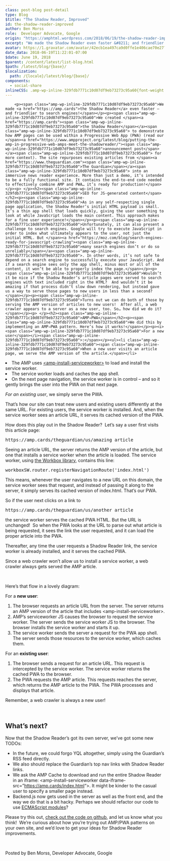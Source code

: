 ```yaml
---
class: post-blog post-detail
type: Blog
$title: "The Shadow Reader, Improved"
id: the-shadow-reader-improved
author: Ben Morss
role:  Developer Advocate, Google
origin: "https://amphtml.wordpress.com/2018/06/19/the-shadow-reader-improved/amp/"
excerpt: "We made the Shadow Reader even faster &#8211; and friendlier to search engines! We created the Shadow Reader to demonstrate how AMP pages can be used within a Progressive Web App (PWA) (read our announcement post for more context). The site repurposes existing articles from The Guardian into an immersive news reader experience. More than [&#8230;]"
avatar: https://1.gravatar.com/avatar/42ecb1ea497ca9d0ffe1e406cae70e27?s=96&d=identicon&r=G
date_data: 2018-06-19T11:22:01-07:00
$date: June 19, 2018
$parent: /content/latest/list-blog.html
$path: /latest/blog/{base}/
$localization:
  path: /{locale}/latest/blog/{base}/
components:
  - social-share
inlineCSS: .amp-wp-inline-329fdb7771c10d07df9eb73273c95a60{font-weight:400;}
---
```


<div class="amp-wp-article-content">

		<p><span class="amp-wp-inline-329fdb7771c10d07df9eb73273c95a60">We made <a href="https://amp.cards">the Shadow Reader</a> even faster – and friendlier to search engines!</span></p><p><span class="amp-wp-inline-329fdb7771c10d07df9eb73273c95a60">We created </span><a href="https://amp.cards"><span class="amp-wp-inline-329fdb7771c10d07df9eb73273c95a60">the Shadow Reader</span></a><span class="amp-wp-inline-329fdb7771c10d07df9eb73273c95a60"> to demonstrate how AMP pages can be used within a Progressive Web App (PWA) (read our </span><a href="https://www.ampproject.org/latest/blog/putting-the-amp-in-progressive-web-amps-meet-the-shadowreader/"><span class="amp-wp-inline-329fdb7771c10d07df9eb73273c95a60">announcement post</span></a><span class="amp-wp-inline-329fdb7771c10d07df9eb73273c95a60"> for more context). The site repurposes existing articles from </span><a href="https://www.theguardian.com"><span class="amp-wp-inline-329fdb7771c10d07df9eb73273c95a60">The Guardian</span></a><span class="amp-wp-inline-329fdb7771c10d07df9eb73273c95a60"> into an immersive news reader experience. More than just a demo, it’s intended to be a fully functional site. It contains the end-to-end code needed to effectively combine AMP and PWA… it’s ready for production!</span></p><p> </p><h2><span class="amp-wp-inline-329fdb7771c10d07df9eb73273c95a60">SEO for JS-generated content</span></h2><p><span class="amp-wp-inline-329fdb7771c10d07df9eb73273c95a60">As in any self-respecting single page application, the Shadow Reader’s initial HTML payload is small. It’s a thin app shell that loads quickly, giving the user something to look at while JavaScript loads the main content. This approach makes for a fine user experience!</span></p><p><span class="amp-wp-inline-329fdb7771c10d07df9eb73273c95a60">Unfortunately, it can also present a challenge to search engines. Google will try to execute JavaScript in order to index what ultimately appears to the user, not just the initial HTML. But </span><a href="https://moz.com/blog/search-engines-ready-for-javascript-crawling"><span class="amp-wp-inline-329fdb7771c10d07df9eb73273c95a60">many search engines don’t or do so unreliably</span></a><span class="amp-wp-inline-329fdb7771c10d07df9eb73273c95a60">. In other words, it’s not safe to depend on a search engine to successfully execute your JavaScript. And if a search engine sees only the app shell, minus most or all of the content, it won’t be able to properly index the page.</span></p><p><span class="amp-wp-inline-329fdb7771c10d07df9eb73273c95a60">Wouldn’t it be nice if the Shadow Reader’s article pages were served to search engines with text included right in the HTML?  And wouldn’t it be amazing if that process didn’t slow down rendering, but instead gave us a way to serve those pages to new users in less than a second?</span></p><p><span class="amp-wp-inline-329fdb7771c10d07df9eb73273c95a60">Turns out we can do both of those by serving the AMP version of articles to new users!  After all, a web crawler appears to a server as a new user, too. So… how did we do it?</span></p><p> </p><h2><span class="amp-wp-inline-329fdb7771c10d07df9eb73273c95a60">AMP⇒PWA</span></h2><p><span class="amp-wp-inline-329fdb7771c10d07df9eb73273c95a60">We did this by implementing an AMP⇒PWA pattern. Here’s how it works!</span></p><p><i><span class="amp-wp-inline-329fdb7771c10d07df9eb73273c95a60">For a new user</span></i><span class="amp-wp-inline-329fdb7771c10d07df9eb73273c95a60">:</span></p><ul><li class="amp-wp-inline-329fdb7771c10d07df9eb73273c95a60"><span class="amp-wp-inline-329fdb7771c10d07df9eb73273c95a60">When a new user visits an article page, we serve the AMP version of the article.</span></li>
<li class="amp-wp-inline-329fdb7771c10d07df9eb73273c95a60"><span class="amp-wp-inline-329fdb7771c10d07df9eb73273c95a60">The AMP uses </span><a href="https://www.ampproject.org/docs/reference/components/amp-install-serviceworker"><span class="amp-wp-inline-329fdb7771c10d07df9eb73273c95a60">&lt;amp-install-serviceworker&gt;</span></a><span class="amp-wp-inline-329fdb7771c10d07df9eb73273c95a60"> to load and install the service worker.</span></li>
<li class="amp-wp-inline-329fdb7771c10d07df9eb73273c95a60"><span class="amp-wp-inline-329fdb7771c10d07df9eb73273c95a60">The service worker loads and caches the app shell.</span></li>
<li class="amp-wp-inline-329fdb7771c10d07df9eb73273c95a60"><span class="amp-wp-inline-329fdb7771c10d07df9eb73273c95a60">On the next page navigation, the service worker is in control – and so it gently brings the user into the PWA on that next page.</span></li>
</ul><p><i><span class="amp-wp-inline-329fdb7771c10d07df9eb73273c95a60">For an existing user</span></i><span class="amp-wp-inline-329fdb7771c10d07df9eb73273c95a60">, we simply serve the PWA.</span></p><p><span class="amp-wp-inline-329fdb7771c10d07df9eb73273c95a60">That’s how our site can treat new users and existing users differently at the same URL. For existing users, the service worker is installed. And, when the service worker sees an article URL, it serves its cached version of the PWA.</span></p><p><span class="amp-wp-inline-329fdb7771c10d07df9eb73273c95a60">How does this play out in the Shadow Reader?  Let’s say a user first visits this article page:</span></p><pre><span class="amp-wp-inline-329fdb7771c10d07df9eb73273c95a60">https://amp.cards/theguardian/us/amazing_article</span></pre><p><span class="amp-wp-inline-329fdb7771c10d07df9eb73273c95a60">Seeing an article URL, the server returns the AMP version of the article, but one that installs a service worker when the article is loaded. The service worker, using </span><a href="https://developers.google.com/web/tools/workbox/"><span class="amp-wp-inline-329fdb7771c10d07df9eb73273c95a60">the Workbox library</span></a><span class="amp-wp-inline-329fdb7771c10d07df9eb73273c95a60">, contains this line:</span></p><pre><span class="amp-wp-inline-329fdb7771c10d07df9eb73273c95a60">workboxSW.router.registerNavigationRoute('index.html')</span></pre><p><span class="amp-wp-inline-329fdb7771c10d07df9eb73273c95a60">This means, whenever the user navigates to a new URL on this domain, the service worker sees that request, and instead of passing it along to the server, it simply serves its cached version of </span><span class="amp-wp-inline-329fdb7771c10d07df9eb73273c95a60">index.html</span><span class="amp-wp-inline-329fdb7771c10d07df9eb73273c95a60">. That’s our PWA.</span></p><p><span class="amp-wp-inline-329fdb7771c10d07df9eb73273c95a60">So if the user next clicks on a link to</span></p><pre><span class="amp-wp-inline-329fdb7771c10d07df9eb73273c95a60">https://amp.cards/theguardian/us/another_article</span></pre><p><span class="amp-wp-inline-329fdb7771c10d07df9eb73273c95a60">the service worker serves the cached PWA HTML. But the URL is unchanged!  So when the PWA looks at the URL to parse out what article is being requested, it sees the link the user requested, and it can load the proper article into the PWA.</span></p><p><span class="amp-wp-inline-329fdb7771c10d07df9eb73273c95a60">Thereafter, any time the user requests a Shadow Reader link, the service worker is already installed, and it serves the cached PWA.</span></p><p><span class="amp-wp-inline-329fdb7771c10d07df9eb73273c95a60">Since a web crawler won’t allow us to install a service worker, a web crawler always gets served the AMP article.</span></p><p> </p><p><span class="amp-wp-inline-329fdb7771c10d07df9eb73273c95a60">Here’s that flow in a lovely diagram:</span></p><p><amp-img class="alignnone wp-image-2068 amp-wp-enforced-sizes" src="https://amphtml.files.wordpress.com/2018/06/amp-shadow-reader-diagram-v5.png?w=710&amp;h=425" alt="" width="710" height="425" srcset="https://amphtml.files.wordpress.com/2018/06/amp-shadow-reader-diagram-v5.png?w=710&amp;h=425 710w, https://amphtml.files.wordpress.com/2018/06/amp-shadow-reader-diagram-v5.png?w=150&amp;h=90 150w, https://amphtml.files.wordpress.com/2018/06/amp-shadow-reader-diagram-v5.png?w=300&amp;h=180 300w, https://amphtml.files.wordpress.com/2018/06/amp-shadow-reader-diagram-v5.png?w=768&amp;h=460 768w, https://amphtml.files.wordpress.com/2018/06/amp-shadow-reader-diagram-v5.png?w=1024&amp;h=613 1024w, https://amphtml.files.wordpress.com/2018/06/amp-shadow-reader-diagram-v5.png 1419w" sizes="(min-width: 660px) 660px, 100vw"></amp-img></p><p><span class="amp-wp-inline-329fdb7771c10d07df9eb73273c95a60">For a </span><b>new user</b><span class="amp-wp-inline-329fdb7771c10d07df9eb73273c95a60">:</span></p><ol><li class="amp-wp-inline-329fdb7771c10d07df9eb73273c95a60"><span class="amp-wp-inline-329fdb7771c10d07df9eb73273c95a60">The browser requests an article URL from the server. The server returns an AMP version of the article that includes </span><span class="amp-wp-inline-329fdb7771c10d07df9eb73273c95a60">&lt;amp-install-serviceworker&gt;.</span></li>
<li class="amp-wp-inline-329fdb7771c10d07df9eb73273c95a60"><span class="amp-wp-inline-329fdb7771c10d07df9eb73273c95a60">AMP’s serviceworker JS causes the browser to request the service worker. The server sends the service worker JS to the browser. The browser installs the service worker and starts it up.</span></li>
<li class="amp-wp-inline-329fdb7771c10d07df9eb73273c95a60"><span class="amp-wp-inline-329fdb7771c10d07df9eb73273c95a60">The service worker sends the server a request for the PWA app shell. The server sends those resources to the service worker, which caches them.</span></li>
</ol><p><span class="amp-wp-inline-329fdb7771c10d07df9eb73273c95a60">For an </span><b>existing user</b><span class="amp-wp-inline-329fdb7771c10d07df9eb73273c95a60">:</span></p><ol><li class="amp-wp-inline-329fdb7771c10d07df9eb73273c95a60"><span class="amp-wp-inline-329fdb7771c10d07df9eb73273c95a60">The browser sends a request for an article URL. This request is intercepted by the service worker. The service worker returns the cached PWA to the browser.</span></li>
<li class="amp-wp-inline-329fdb7771c10d07df9eb73273c95a60"><span class="amp-wp-inline-329fdb7771c10d07df9eb73273c95a60">The PWA requests the AMP article. This requests reaches the server, which returns the AMP article to the PWA. The PWA processes and displays that article.</span></li>
</ol><p><span class="amp-wp-inline-329fdb7771c10d07df9eb73273c95a60">Remember, a web crawler is always a new user!</span></p><p> </p><h2><span class="amp-wp-inline-329fdb7771c10d07df9eb73273c95a60">What’s next?</span></h2><p><span class="amp-wp-inline-329fdb7771c10d07df9eb73273c95a60">Now that the Shadow Reader’s got its own server, we’ve got some new TODOs:</span></p><ul><li class="amp-wp-inline-329fdb7771c10d07df9eb73273c95a60"><span class="amp-wp-inline-329fdb7771c10d07df9eb73273c95a60">In the future, we could forgo YQL altogether, simply using the Guardian’s RSS feed directly.</span></li>
<li class="amp-wp-inline-329fdb7771c10d07df9eb73273c95a60"><span class="amp-wp-inline-329fdb7771c10d07df9eb73273c95a60">We also should replace the Guardian’s top nav links with Shadow Reader links.</span></li>
<li class="amp-wp-inline-329fdb7771c10d07df9eb73273c95a60"><span class="amp-wp-inline-329fdb7771c10d07df9eb73273c95a60">We ask the AMP Cache to download and run the entire Shadow Reader in an iframe: </span><span class="amp-wp-inline-329fdb7771c10d07df9eb73273c95a60">&lt;amp-install-serviceworker data-iframe-src=”</span><a href="https://amp.cards/index.html"><span class="amp-wp-inline-329fdb7771c10d07df9eb73273c95a60">https://amp.cards/index.html</span></a><span class="amp-wp-inline-329fdb7771c10d07df9eb73273c95a60">“&gt;</span><span class="amp-wp-inline-329fdb7771c10d07df9eb73273c95a60">. It might be kinder to the casual user to specify a smaller page instead.</span></li>
<li class="amp-wp-inline-329fdb7771c10d07df9eb73273c95a60"><span class="amp-wp-inline-329fdb7771c10d07df9eb73273c95a60">Backend.js</span><span class="amp-wp-inline-329fdb7771c10d07df9eb73273c95a60"> now gets used in the server as well as the front end, and the way we do that is a bit hacky. Perhaps we should refactor our code to use </span><a href="https://jakearchibald.com/2017/es-modules-in-browsers/"><span class="amp-wp-inline-329fdb7771c10d07df9eb73273c95a60">ECMAScript modules</span></a><span class="amp-wp-inline-329fdb7771c10d07df9eb73273c95a60">?</span></li>
</ul><p><span class="amp-wp-inline-329fdb7771c10d07df9eb73273c95a60">Please try this out, </span><a href="https://github.com/ampproject/amp-publisher-sample"><span class="amp-wp-inline-329fdb7771c10d07df9eb73273c95a60">check out the code on github</span></a><span class="amp-wp-inline-329fdb7771c10d07df9eb73273c95a60">, and let us know what you think!  We’re curious about how you’re trying out AMP/PWA patterns on your own site, and we’d love to get your ideas for Shadow Reader improvements.</span></p><p> </p><p>Posted by Ben Morss, Developer Advocate, Google</p>	</div>

	

</div>

